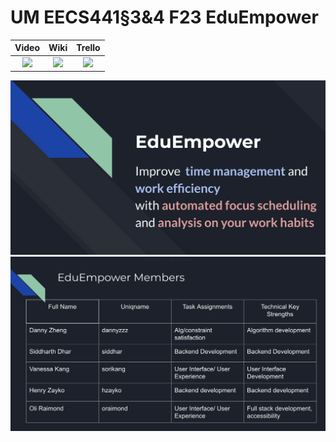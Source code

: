 # UM EECS441§3&4 F23 EduEmpower

| Video  |  Wiki |  Trello  |
|:-----:|:-----:|:--------:|
|[<img src="https://eecs441.eecs.umich.edu/img/admin/video.png">][video_page]|[<img src="https://eecs441.eecs.umich.edu/img/admin/wiki.png">][wiki_page]|[<img src="https://eecs441.eecs.umich.edu/img/admin/trello.png">][agile_page]|

![Elevator Pitch](https://github.com/oraimond/EduEmpower/blob/main/images/68747470733a2f2f692e696d6775722e636f6d2f50466e69785a462e706e67.png?raw=true) <!-- MUST be placed in user-images.githubusercontent.com -->
![Team](https://github.com/oraimond/EduEmpower/blob/main/images/68747470733a2f2f692e696d6775722e636f6d2f654b6c633674752e706e67.png?raw=true)

[video_page]: https://youtu.be/qh1z9QGgN_w
[wiki_page]: https://github.com/oraimond/EduEmpower/wiki
[agile_page]: https://trello.com/b/OJnS6Zy2/eduempower
